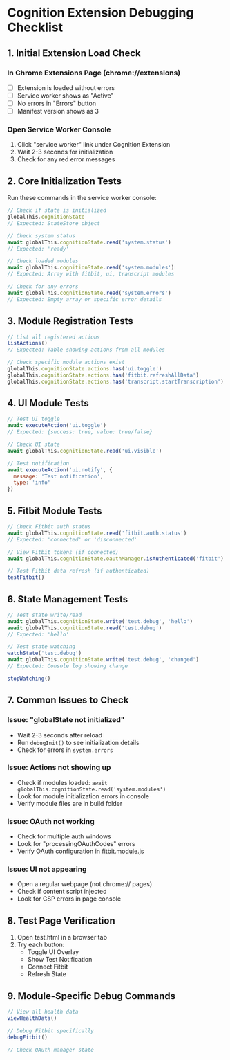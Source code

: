 # Cognition Extension Debugging Checklist

## 1. Initial Extension Load Check

### In Chrome Extensions Page (chrome://extensions)
- [ ] Extension is loaded without errors
- [ ] Service worker shows as "Active"
- [ ] No errors in "Errors" button
- [ ] Manifest version shows as 3

### Open Service Worker Console
1. Click "service worker" link under Cognition Extension
2. Wait 2-3 seconds for initialization
3. Check for any red error messages

## 2. Core Initialization Tests

Run these commands in the service worker console:

```javascript
// Check if state is initialized
globalThis.cognitionState
// Expected: StateStore object

// Check system status
await globalThis.cognitionState.read('system.status')
// Expected: 'ready'

// Check loaded modules
await globalThis.cognitionState.read('system.modules')
// Expected: Array with fitbit, ui, transcript modules

// Check for any errors
await globalThis.cognitionState.read('system.errors')
// Expected: Empty array or specific error details
```

## 3. Module Registration Tests

```javascript
// List all registered actions
listActions()
// Expected: Table showing actions from all modules

// Check specific module actions exist
globalThis.cognitionState.actions.has('ui.toggle')
globalThis.cognitionState.actions.has('fitbit.refreshAllData')
globalThis.cognitionState.actions.has('transcript.startTranscription')
```

## 4. UI Module Tests

```javascript
// Test UI toggle
await executeAction('ui.toggle')
// Expected: {success: true, value: true/false}

// Check UI state
await globalThis.cognitionState.read('ui.visible')

// Test notification
await executeAction('ui.notify', {
  message: 'Test notification',
  type: 'info'
})
```

## 5. Fitbit Module Tests

```javascript
// Check Fitbit auth status
await globalThis.cognitionState.read('fitbit.auth.status')
// Expected: 'connected' or 'disconnected'

// View Fitbit tokens (if connected)
await globalThis.cognitionState.oauthManager.isAuthenticated('fitbit')

// Test Fitbit data refresh (if authenticated)
testFitbit()
```

## 6. State Management Tests

```javascript
// Test state write/read
await globalThis.cognitionState.write('test.debug', 'hello')
await globalThis.cognitionState.read('test.debug')
// Expected: 'hello'

// Test state watching
watchState('test.debug')
await globalThis.cognitionState.write('test.debug', 'changed')
// Expected: Console log showing change

stopWatching()
```

## 7. Common Issues to Check

### Issue: "globalState not initialized"
- Wait 2-3 seconds after reload
- Run `debugInit()` to see initialization details
- Check for errors in `system.errors`

### Issue: Actions not showing up
- Check if modules loaded: `await globalThis.cognitionState.read('system.modules')`
- Look for module initialization errors in console
- Verify module files are in build folder

### Issue: OAuth not working
- Check for multiple auth windows
- Look for "processingOAuthCodes" errors
- Verify OAuth configuration in fitbit.module.js

### Issue: UI not appearing
- Open a regular webpage (not chrome:// pages)
- Check if content script injected
- Look for CSP errors in page console

## 8. Test Page Verification

1. Open test.html in a browser tab
2. Try each button:
   - Toggle UI Overlay
   - Show Test Notification
   - Connect Fitbit
   - Refresh State

## 9. Module-Specific Debug Commands

```javascript
// View all health data
viewHealthData()

// Debug Fitbit specifically
debugFitbit()

// Check OAuth manager state